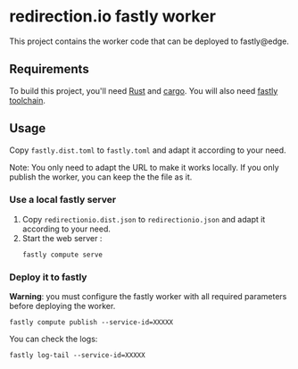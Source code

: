 # redirection.io fastly worker

This project contains the worker code that can be deployed to fastly@edge.

## Requirements

To build this project, you'll need
[Rust](https://www.rust-lang.org/tools/install) and [cargo](https://crates.io/).
You will also need [fastly toolchain](https://github.com/fastly/cli).

## Usage

Copy `fastly.dist.toml` to `fastly.toml` and adapt it according to your need.

Note: You only need to adapt the URL to make it works locally.
If you only publish the worker, you can keep the the file as it.

### Use a local fastly server

1. Copy `redirectionio.dist.json` to `redirectionio.json` and adapt it according to your need.
1. Start the web server :
    ```
    fastly compute serve
    ```

### Deploy it to fastly

**Warning**: you must configure the fastly worker with all required parameters
before deploying the worker.

```
fastly compute publish --service-id=XXXXX
```

You can check the logs:

```
fastly log-tail --service-id=XXXXX
```
